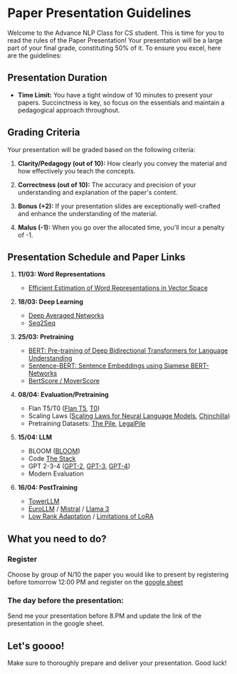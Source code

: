 # Paper Presentation Guidelines

Welcome to the Advance NLP Class for CS student. This is time for you to read the rules of the Paper Presentation! Your presentation will be a large part of your final grade, constituting 50% of it. To ensure you excel, here are the guidelines:

## Presentation Duration

- **Time Limit:** You have a tight window of 10 minutes to present your papers. Succinctness is key, so focus on the essentials and maintain a pedagogical approach throughout.

## Grading Criteria

Your presentation will be graded based on the following criteria:

1. **Clarity/Pedagogy (out of 10):** How clearly you convey the material and how effectively you teach the concepts.
   
2. **Correctness (out of 10):** The accuracy and precision of your understanding and explanation of the paper's content.

3. **Bonus (+2):** If your presentation slides are exceptionally well-crafted and enhance the understanding of the material.

4. **Malus (-1):** When you go over the allocated time, you'll incur a penalty of -1.
## Presentation Schedule and Paper Links

1. **11/03: Word Representations**
   - [Efficient Estimation of Word Representations in Vector Space](https://arxiv.org/abs/1301.3781)

2. **18/03: Deep Learning**
   - [Deep Averaged Networks](https://aclanthology.org/P15-1162.pdf)
   - [Seq2Seq](https://arxiv.org/abs/1409.3215)

3. **25/03: Pretraining**
   - [BERT: Pre-training of Deep Bidirectional Transformers for Language Understanding](https://arxiv.org/abs/1810.04805)
   - [Sentence-BERT: Sentence Embeddings using Siamese BERT-Networks](https://arxiv.org/abs/1908.10084)
   - [BertScore / MoverScore](https://arxiv.org/abs/1904.09675,https://arxiv.org/abs/1909.02622)

4. **08/04: Evaluation/Pretraining**
   - Flan T5/T0 ([Flan T5](https://arxiv.org/abs/2210.11416), [T0](https://arxiv.org/abs/2110.08207))
   - Scaling Laws ([Scaling Laws for Neural Language Models](https://arxiv.org/abs/2001.08361), [Chinchilla](https://arxiv.org/abs/2203.15556))
   - Pretraining Datasets: [The Pile](https://arxiv.org/abs/2101.00027), [LegalPile](https://arxiv.org/abs/2207.00220)

5. **15/04: LLM**
   - BLOOM ([BLOOM](https://arxiv.org/abs/2211.05100))
   - Code [The Stack](https://arxiv.org/abs/2402.19173)
   - GPT 2-3-4 ([GPT-2](https://arxiv.org/abs/2109.01652), [GPT-3](https://arxiv.org/abs/2005.14165), [GPT-4](https://arxiv.org/abs/2303.08774))
   - Modern Evaluation

6. **16/04: PostTraining**
   - [TowerLLM](https://arxiv.org/abs/2402.17733)
   - [EuroLLM](https://arxiv.org/abs/2409.16235) / [Mistral](https://arxiv.org/abs/2310.06825) / [Llama 3](https://arxiv.org/abs/2407.21783)
   - [Low Rank Adaptation](https://arxiv.org/abs/2106.09685) / [Limitations of LoRA](https://arxiv.org/abs/2406.03136)

## What you need to do?

### Register

Choose by group of N/10 the paper you would like to present by registering before tomorrow 12:00 PM and register on the [google sheet](https://docs.google.com/spreadsheets/d/1rLJqLCXdfX8nDUdNelRM5KHrY1EwUZI4sMWssfZGabU/edit?usp=sharing)

### The day before the presentation:

Send me your presentation before 8.PM and update the link of the presentation in the google sheet.

## Let's goooo! 

Make sure to thoroughly prepare and deliver your presentation. Good luck!

